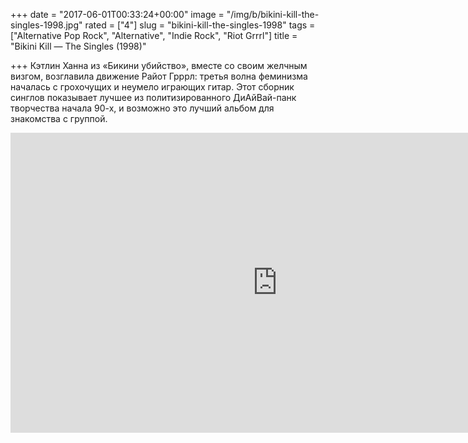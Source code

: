 +++
date = "2017-06-01T00:33:24+00:00"
image = "/img/b/bikini-kill-the-singles-1998.jpg"
rated = ["4"]
slug = "bikini-kill-the-singles-1998"
tags = ["Alternative Pop Rock", "Alternative", "Indie Rock", "Riot Grrrl"]
title = "Bikini Kill — The Singles (1998)"

+++
Кэтлин Ханна из&nbsp;&laquo;Бикини убийство&raquo;, вместе со&nbsp;своим желчным визгом, возглавила движение Райот Грррл: третья волна феминизма началась с&nbsp;грохочущих и&nbsp;неумело играющих гитар. Этот сборник синглов показывает лучшее из&nbsp;политизированного ДиАйВай-панк творчества начала 90-х, и&nbsp;возможно это лучший альбом для знакомства с&nbsp;группой.

<iframe width="853" height="480" src="https://www.youtube.com/embed/bOCWma5vOiQ?rel=0&amp;showinfo=0" frameborder="0" allowfullscreen></iframe>